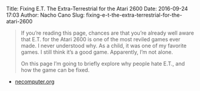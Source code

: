 Title: Fixing E.T. The Extra-Terrestrial for the Atari 2600
Date: 2016-09-24 17:03
Author: Nacho Cano
Slug: fixing-e-t-the-extra-terrestrial-for-the-atari-2600

> If you’re reading this page, chances are that you’re already well aware
> that E.T. for the Atari 2600 is one of the most reviled games ever made. I
> never understood why. As a child, it was one of my favorite games. I still
> think it’s a good game. Apparently, I’m not alone.
>
> On this page I’m going to briefly explore why people hate E.T., and how the
> game can be fixed.

- [necomputer.org][]

  [necomputer.org]: http://www.neocomputer.org/projects/et/
    "Fixing E.T. The Extra-Terrestrial for the Atari 2600"
